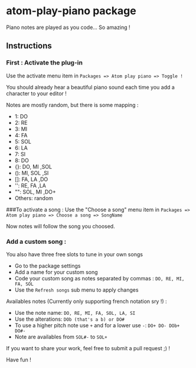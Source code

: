 # atom-play-piano package

Piano notes are played as you code... So amazing !

## Instructions

### First : Activate the plug-in
Use the activate menu item in `Packages => Atom play piano => Toggle !`

You should already hear a beautiful piano sound each time you add a character to your editor !

Notes are mostly random, but there is some mapping :

 - 1: DO
 - 2: RE
 - 3: MI
 - 4: FA
 - 5: SOL
 - 6: LA
 - 7: SI
 - 8: DO
 - {}: DO, MI ,SOL
 - (): MI, SOL ,SI
 - []: FA, LA ,DO
 - '': RE, FA ,LA
 - "": SOL, MI ,DO+
 - Others: random

###To activate a song :
Use the "Choose a song" menu item in `Packages => Atom play piano => Choose a song => SongName`

Now notes will follow the song you choosed.


### Add a custom song :
You also have three free slots to tune in your own songs

 - Go to the package settings
 - Add a name for your custom song
 - Code your custom song as notes separated by commas : `DO, RE, MI, FA, SOL`
 - Use the `Refresh songs` sub menu to apply changes

Availables notes (Currently only supporting french notation sry !) :
 - Use the note name: `DO, RE, MI, FA, SOL, LA, SI`
 - Use the alterations: `DOb (that's a b) or DO#`
 - To use a higher pitch note use `+` and for a lower use `-`: `DO+ DO- DOb+ DO#-`
 - Note are availables from `SOL#-` to `SOL+`

If you want to share your work, feel free to submit a pull request ;) !

 Have fun !
